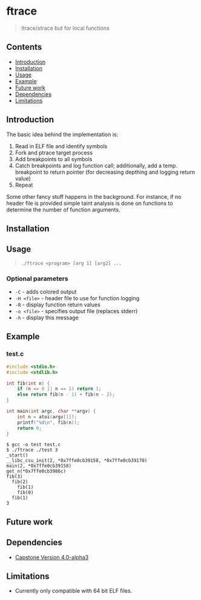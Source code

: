 # ftrace
> ltrace/strace but for local functions

## Contents
- [Introduction](#introduction)
- [Installation](#installation)
- [Usage](#usage)
- [Example](#example)
- [Future work](#future-work)
- [Dependencies](#dependencies)
- [Limitations](#limitations)

## Introduction
The basic idea behind the implementation is:

1. Read in ELF file and identify symbols
2. Fork and ptrace target process
3. Add breakpoints to all symbols
4. Catch breakpoints and log function call; additionally, add a temp. breakpoint to return pointer (for decreasing depthing and logging return value)
5. Repeat

Some other fancy stuff happens in the background. For instance, if no header file is provided simple taint analysis is done on functions to determine the number of function arguments.

## Installation

## Usage

> `./ftrace <program> [arg 1] [arg2] ...`

### Optional parameters
- `-C` - adds colored output
- `-H <file>` - header file to use for function logging
- `-R` - display function return values
- `-o <file>` - specifies output file (replaces stderr)
- `-h` - display this message

## Example

### test.c
``` c
#include <stdio.h>
#include <stdlib.h>

int fib(int n) {
	if (n == 0 || n == 1) return 1;
	else return fib(n - 1) + fib(n - 2);
}

int main(int argc, char **argv) {
	int n = atoi(argv[1]);
	printf("%d\n", fib(n));
	return 0;
}
```


```
$ gcc -o test test.c
$ ./ftrace ./test 3
_start()
__libc_csu_init(2, *0x7ffe0cb39158, *0x7ffe0cb39170)
main(2, *0x7ffe0cb39158)
get_n(*0x7ffe0cb3986c)
fib(3)
  fib(2)
    fib(1)
    fib(0)
  fib(1)
3
```


## Future work

## Dependencies 

* [Capstone Version 4.0-alpha3](https://github.com/aquynh/capstone/releases/tag/4.0-alpha3)

## Limitations
- Currently only compatible with 64 bit ELF files.
